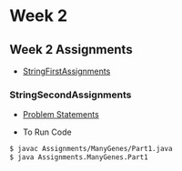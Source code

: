 # Week 2

## Week 2 Assignments

- [StringFirstAssignments](https://www.coursera.org/learn/java-programming/supplement/T8W0j/programming-exercise-finding-a-gene-and-web-links)

### StringSecondAssignments

- [Problem Statements](https://www.coursera.org/learn/java-programming/supplement/FzhKr/programming-exercise-finding-many-genes)

- To Run Code

```sh
$ javac Assignments/ManyGenes/Part1.java
$ java Assignments.ManyGenes.Part1
```

